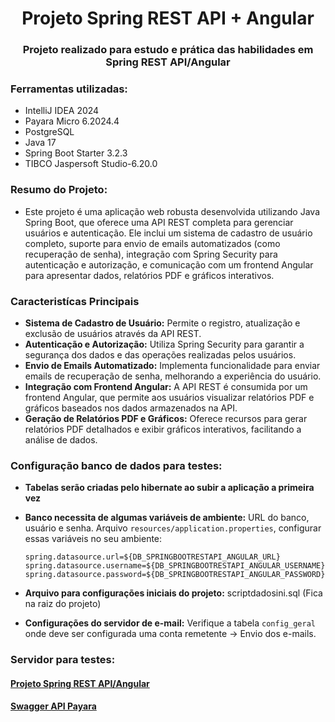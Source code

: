 <h1 align="center">Projeto Spring REST API + Angular</h1>
<h3 align="center">Projeto realizado para estudo e prática das habilidades em Spring REST API/Angular</h3>

<h3 align="left">Ferramentas utilizadas:</h3>

- IntelliJ IDEA 2024
- Payara Micro 6.2024.4
- PostgreSQL 
- Java 17
- Spring Boot Starter 3.2.3
- TIBCO Jaspersoft Studio-6.20.0

<h3 align="left">Resumo do Projeto:</h3>

- Este projeto é uma aplicação web robusta desenvolvida utilizando Java Spring Boot, que oferece uma API REST completa para gerenciar usuários e autenticação. Ele inclui um sistema de cadastro de usuário completo, suporte para envio de emails automatizados (como recuperação de senha), integração com Spring Security para autenticação e autorização, e comunicação com um frontend Angular para apresentar dados, relatórios PDF e gráficos interativos.

<h3 align="left">Caracteristícas Principais</h3>

- **Sistema de Cadastro de Usuário:** Permite o registro, atualização e exclusão de usuários através da API REST.
- **Autenticação e Autorização:** Utiliza Spring Security para garantir a segurança dos dados e das operações realizadas pelos usuários.
- **Envio de Emails Automatizado:** Implementa funcionalidade para enviar emails de recuperação de senha, melhorando a experiência do usuário.
- **Integração com Frontend Angular:** A API REST é consumida por um frontend Angular, que permite aos usuários visualizar relatórios PDF e gráficos baseados nos dados armazenados na API.
- **Geração de Relatórios PDF e Gráficos:** Oferece recursos para gerar relatórios PDF detalhados e exibir gráficos interativos, facilitando a análise de dados.

<h3 align="left">Configuração banco de dados para testes:</h3>

- **Tabelas serão criadas pelo hibernate ao subir a aplicação a primeira vez**
- **Banco necessita de algumas variáveis de ambiente:** URL do banco, usuário e senha. Arquivo `resources/application.properties`, configurar essas variáveis no seu ambiente:
  
     `spring.datasource.url=${DB_SPRINGBOOTRESTAPI_ANGULAR_URL}` <br/>
     `spring.datasource.username=${DB_SPRINGBOOTRESTAPI_ANGULAR_USERNAME}` <br/>
     `spring.datasource.password=${DB_SPRINGBOOTRESTAPI_ANGULAR_PASSWORD}`
  
- **Arquivo para configurações iniciais do projeto:** scriptdadosini.sql (Fica na raiz do projeto)
- **Configurações do servidor de e-mail:** Verifique a tabela `config_geral` onde deve ser configurada uma conta remetente -> Envio dos e-mails.


<h3 align="left">Servidor para testes:</h3>
<h4><a href="https://www.ldsystems.com.br/angular-rest/login">Projeto Spring REST API/Angular</a></h4>

<h4><a href="https://ldsystems.com.br:50080/springbootapirest/swagger-ui/index.html">Swagger API Payara</a></h4>

